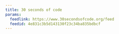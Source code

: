 ```yaml
---
title: 30 seconds of code
params:
  feedlink: https://www.30secondsofcode.org/feed
  feedid: 4e831c3b5d143130f23c34ba835bdbcf
---
```


